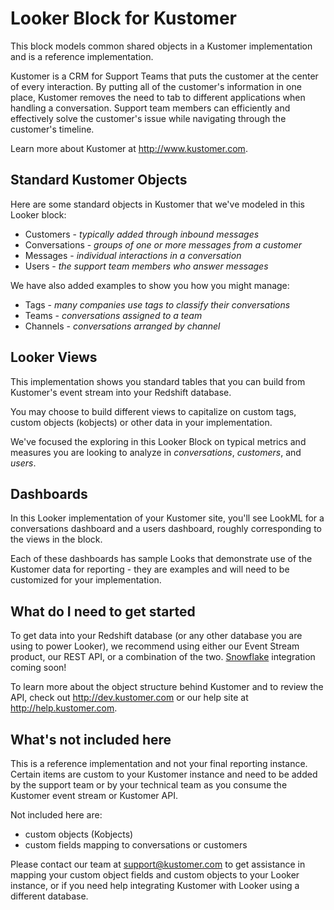 # Looker Block for Kustomer
This block models common shared objects in a Kustomer implementation and is a reference implementation.

Kustomer is a CRM for Support Teams that puts the customer at the center of every interaction. By putting all of the customer's information in one place, Kustomer removes the need to tab to different applications when handling a conversation. Support team members can efficiently and effectively solve the customer's issue while navigating through the customer's timeline.

Learn more about Kustomer at http://www.kustomer.com.

## Standard Kustomer Objects
Here are some standard objects in Kustomer that we've modeled in this Looker block:

- Customers - _typically added through inbound messages_
- Conversations - _groups of one or more messages from a customer_
- Messages - _individual interactions in a conversation_
- Users - _the support team members who answer messages_

We have also added examples to show you how you might manage:

- Tags - _many companies use tags to classify their conversations_
- Teams - _conversations assigned to a team_
- Channels - _conversations arranged by channel_

## Looker Views
This implementation shows you standard tables that you can build from Kustomer's event stream into your Redshift database.

You may choose to build different views to capitalize on custom tags, custom objects (kobjects) or other data in your implementation.

We've focused the exploring in this Looker Block on typical metrics and measures you are looking to analyze in *conversations*, *customers*, and *users*.

## Dashboards
In this Looker implementation of your Kustomer site, you'll see LookML for a conversations dashboard and a users dashboard, roughly corresponding to the views in the block.

Each of these dashboards has sample Looks that demonstrate use of the Kustomer data for reporting - they are examples and will need to be customized for your implementation.

## What do I need to get started
To get data into your Redshift database (or any other database you are using to power Looker), we recommend using either our Event Stream product, our REST API, or a combination of the two. [Snowflake](https://www.snowflake.net/) integration coming soon!

To learn more about the object structure behind Kustomer and to review the API, check out http://dev.kustomer.com or our help site at http://help.kustomer.com.

## What's not included here
This is a reference implementation and not your final reporting instance. Certain items are custom to your Kustomer instance and need to be added by the support team or by your technical team as you consume the Kustomer event stream or Kustomer API.

Not included here are:
- custom objects (Kobjects)
- custom fields mapping to conversations or customers

Please contact our team at support@kustomer.com to get assistance in mapping your custom object fields and custom objects to your Looker instance, or if you need help integrating Kustomer with Looker using a different database.
